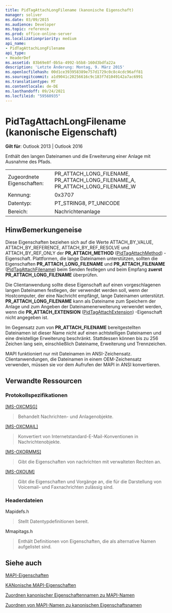 ```yaml
---
title: PidTagAttachLongFilename (kanonische Eigenschaft)
manager: soliver
ms.date: 03/09/2015
ms.audience: Developer
ms.topic: reference
ms.prod: office-online-server
ms.localizationpriority: medium
api_name:
- PidTagAttachLongFilename
api_type:
- HeaderDef
ms.assetid: 83b69e8f-0b5a-4992-b5b8-160d3bdfa22a
description: 'Letzte Änderung: Montag, 9. März 2015'
ms.openlocfilehash: 00d1ce393958389e757d1729c0c8c4cdc96aff81
ms.sourcegitcommit: a1d9041c20256616c9c183f7d1049142a7ac6991
ms.translationtype: MT
ms.contentlocale: de-DE
ms.lasthandoff: 09/24/2021
ms.locfileid: "59560935"
---
```

# <a name="pidtagattachlongfilename-canonical-property"></a>PidTagAttachLongFilename (kanonische Eigenschaft)

  
  
**Gilt für**: Outlook 2013 | Outlook 2016 
  
Enthält den langen Dateinamen und die Erweiterung einer Anlage mit Ausnahme des Pfads. 
  
|||
|:-----|:-----|
|Zugeordnete Eigenschaften:  <br/> |PR_ATTACH_LONG_FILENAME, PR_ATTACH_LONG_FILENAME_A, PR_ATTACH_LONG_FILENAME_W  <br/> |
|Kennung:  <br/> |0x3707  <br/> |
|Datentyp:  <br/> |PT_STRING8, PT_UNICODE  <br/> |
|Bereich:  <br/> |Nachrichtenanlage  <br/> |
   
## <a name="remarks"></a>HinwBemerkungeneise

Diese Eigenschaften beziehen sich auf die Werte ATTACH_BY_VALUE, ATTACH_BY_REFERENCE, ATTACH_BY_REF_RESOLVE und ATTACH_BY_REF_ONLY der **PR_ATTACH_METHOD** ([PidTagAttachMethod](pidtagattachmethod-canonical-property.md)) -Eigenschaft. Plattformen, die lange Dateinamen unterstützen, sollten die Eigenschaften **PR_ATTACH_LONG_FILENAME** und **PR_ATTACH_FILENAME** ([PidTagAttachFilename](pidtagattachfilename-canonical-property.md)) beim Senden festlegen und beim Empfang **zuerst PR_ATTACH_LONG_FILENAME** überprüfen. 
  
Die Clientanwendung sollte diese Eigenschaft auf einen vorgeschlagenen langen Dateinamen festlegen, der verwendet werden soll, wenn der Hostcomputer, der eine Nachricht empfängt, lange Dateinamen unterstützt. **PR_ATTACH_LONG_FILENAME** kann als Dateiname zum Speichern der Anlage und zum Angeben der Dateinamenerweiterung verwendet werden, wenn die **PR_ATTACH_EXTENSION** ([PidTagAttachExtension](pidtagattachextension-canonical-property.md)) -Eigenschaft nicht angegeben ist. 
  
Im Gegensatz zum von **PR_ATTACH_FILENAME** bereitgestellten Dateinamen ist dieser Name nicht auf einen achtstelligen Dateinamen und eine dreistellige Erweiterung beschränkt. Stattdessen können bis zu 256 Zeichen lang sein, einschließlich Dateiname, Erweiterung und Trennzeichen. 
  
MAPI funktioniert nur mit Dateinamen im ANSI-Zeichensatz. Clientanwendungen, die Dateinamen in einem OEM-Zeichensatz verwenden, müssen sie vor dem Aufrufen der MAPI in ANSI konvertieren. 
  
## <a name="related-resources"></a>Verwandte Ressourcen

### <a name="protocol-specifications"></a>Protokollspezifikationen

[[MS-OXCMSG]](https://msdn.microsoft.com/library/7fd7ec40-deec-4c06-9493-1bc06b349682%28Office.15%29.aspx)
  
> Behandelt Nachrichten- und Anlagenobjekte.
    
[[MS-OXCMAIL]](https://msdn.microsoft.com/library/b60d48db-183f-4bf5-a908-f584e62cb2d4%28Office.15%29.aspx)
  
> Konvertiert von Internetstandard-E-Mail-Konventionen in Nachrichtenobjekte.
    
[[MS-OXORMMS]](https://msdn.microsoft.com/library/a121dda4-48f3-41f8-b12f-170f533038bb%28Office.15%29.aspx)
  
> Gibt die Eigenschaften von nachrichten mit verwalteten Rechten an.
    
[[MS-OXOUM]](https://msdn.microsoft.com/library/2a0696c5-2caf-4f20-87fb-085db430afec%28Office.15%29.aspx)
  
> Gibt die Eigenschaften und Vorgänge an, die für die Darstellung von Voicemail- und Faxnachrichten zulässig sind.
    
### <a name="header-files"></a>Headerdateien

Mapidefs.h
  
> Stellt Datentypdefinitionen bereit.
    
Mmapitags.h
  
> Enthält Definitionen von Eigenschaften, die als alternative Namen aufgelistet sind.
    
## <a name="see-also"></a>Siehe auch



[MAPI-Eigenschaften](mapi-properties.md)
  
[KANonische MAPI-Eigenschaften](mapi-canonical-properties.md)
  
[Zuordnen kanonischer Eigenschaftennamen zu MAPI-Namen](mapping-canonical-property-names-to-mapi-names.md)
  
[Zuordnen von MAPI-Namen zu kanonischen Eigenschaftsnamen](mapping-mapi-names-to-canonical-property-names.md)

